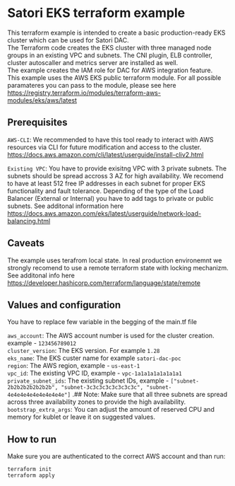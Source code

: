 # Satori EKS terraform example  

This terraform example is intended to create a basic production-ready EKS cluster which can be used for Satori DAC.  
The Terraform code creates the EKS cluster with three managed node groups in an existing VPC and subnets. The CNI plugin, ELB controller, cluster autoscaller and metrics server are installed as well.  
The example creates the IAM role for DAC for AWS integration feature.  
This example uses the AWS EKS public terraform module. For all possible paramateres you can pass to the module, please see here https://registry.terraform.io/modules/terraform-aws-modules/eks/aws/latest  


## Prerequisites  

`AWS-CLI`: We recommended to have this tool ready to interact with AWS resources via CLI for future modification and access to the cluster.  
https://docs.aws.amazon.com/cli/latest/userguide/install-cliv2.html  

`Existing VPC`: You have to provide exisitng VPC with 3 private subnets. The subnets should be spread accross 3 AZ for high availability. We recomend to have at least 512 free IP addresses in each subnet for proper EKS functionality and fault tolerance. Depending of the type of the Load Balancer (External or Internal) you have to add tags to private or public subnets. See additonal information here https://docs.aws.amazon.com/eks/latest/userguide/network-load-balancing.html  

## Caveats  
The example uses terafrom local state. In real production environemnt we strongly recomend to use a remote terraform state with locking mechanizm. See additonal info here https://developer.hashicorp.com/terraform/language/state/remote


## Values and configuration  

You have to replace few variable in the begging of the main.tf file  

`aws_account`: The AWS account number is used for the cluster creation.
example - `123456789012`  
`cluster_version`: The EKS version. For example `1.28`  
`eks_name`: The EKS custer name for example `satori-dac-poc`  
`region`: The AWS region, example - `us-east-1`  
`vpc_id`: The existing VPC ID, example - `vpc-1a1a1a1a1a1a1a1`  
`private_subnet_ids`: The existing subnet IDs, example - `["subnet-2b2b2b2b2b2b2b", "subnet-3c3c3c3c3c3c3c3c", "subnet-4e4e4e4e4e4e4e4e4e"]` .## Note: Make sure that all three subnets are spread across three availability zones to provide the high availability.  
`bootstrap_extra_args`: You can adjust the amount of reserved CPU and memory for kublet or leave it on suggested values.  

## How to run  
Make sure you are authenticated to the correct AWS account and than run:  
```
terraform init  
terraform apply
```
  